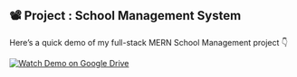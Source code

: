 ## 📽 Project : School Management System

Here’s a quick demo of my full-stack MERN School Management project 👇

[![Watch Demo on Google Drive](https://bit.ly/projectTumbnail)](https://drive.google.com/file/d/1E_oEiAwimvyZq4X4wIfZWEaAgnqBD29e/view?usp=sharing)

